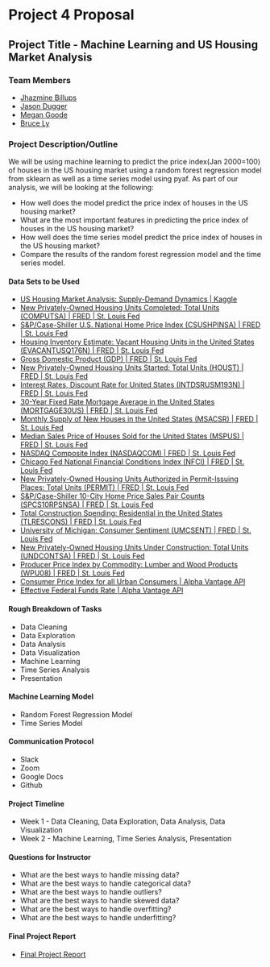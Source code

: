 # Project 4 Proposal

## Project Title - Machine Learning and US Housing Market Analysis

### Team Members

* [Jhazmine Billups](https://www.linkedin.com/in/jhazmine-billups/)
* [Jason Dugger](https://www.linkedin.com/in/jason-dugger-5277982a/)
* [Megan Goode](https://www.linkedin.com/in/megan-goode-0b419a60/)
* [Bruce Ly](https://www.linkedin.com/in/bruce-ly-8b8295151/)

### Project Description/Outline

We will be using machine learning to predict the price index(Jan 2000=100) of houses in the US housing market using a random forest regression model from sklearn as well as a time series model using pyaf. As part of our analysis, we will be looking at the following:

* How well does the model predict the price index of houses in the US housing market?
* What are the most important features in predicting the price index of houses in the US housing market?
* How well does the time series model predict the price index of houses in the US housing market?
* Compare the results of the random forest regression model and the time series model.

#### Data Sets to be Used

* [US Housing Market Analysis: Supply-Demand Dynamics | Kaggle](https://www.kaggle.com/datasets/utkarshx27/factors-influence-house-price-in-us)
* [New Privately-Owned Housing Units Completed: Total Units (COMPUTSA) | FRED | St. Louis Fed](https://fred.stlouisfed.org/series/COMPUTSA)
* [S&P/Case-Shiller U.S. National Home Price Index (CSUSHPINSA) | FRED | St. Louis Fed](https://fred.stlouisfed.org/series/CSUSHPINSA)
* [Housing Inventory Estimate: Vacant Housing Units in the United States (EVACANTUSQ176N) | FRED | St. Louis Fed](https://fred.stlouisfed.org/series/EVACANTUSQ176N)
* [Gross Domestic Product (GDP) | FRED | St. Louis Fed](https://fred.stlouisfed.org/series/GDP)
* [New Privately-Owned Housing Units Started: Total Units (HOUST) | FRED | St. Louis Fed](https://fred.stlouisfed.org/series/HOUST)
* [Interest Rates, Discount Rate for United States (INTDSRUSM193N) | FRED | St. Louis Fed](https://fred.stlouisfed.org/series/INTDSRUSM193N)
* [30-Year Fixed Rate Mortgage Average in the United States (MORTGAGE30US) | FRED | St. Louis Fed](https://fred.stlouisfed.org/series/MORTGAGE30US)
* [Monthly Supply of New Houses in the United States (MSACSR) | FRED | St. Louis Fed](https://fred.stlouisfed.org/series/MSACSR)
* [Median Sales Price of Houses Sold for the United States (MSPUS) | FRED | St. Louis Fed](https://fred.stlouisfed.org/series/MSPUS)
* [NASDAQ Composite Index (NASDAQCOM) | FRED | St. Louis Fed](https://fred.stlouisfed.org/series/NASDAQCOM)
* [Chicago Fed National Financial Conditions Index (NFCI) | FRED | St. Louis Fed](https://fred.stlouisfed.org/series/NFCI)
* [New Privately-Owned Housing Units Authorized in Permit-Issuing Places: Total Units (PERMIT) | FRED | St. Louis Fed](https://fred.stlouisfed.org/series/PERMIT)
* [S&P/Case-Shiller 10-City Home Price Sales Pair Counts (SPCS10RPSNSA) | FRED | St. Louis Fed](https://fred.stlouisfed.org/series/SPCS10RPSNSA)
* [Total Construction Spending: Residential in the United States (TLRESCONS) | FRED | St. Louis Fed](https://fred.stlouisfed.org/series/TLRESCONS)
* [University of Michigan: Consumer Sentiment (UMCSENT) | FRED | St. Louis Fed](https://fred.stlouisfed.org/series/UMCSENT)
* [New Privately-Owned Housing Units Under Construction: Total Units (UNDCONTSA) | FRED | St. Louis Fed](https://fred.stlouisfed.org/series/UNDCONTSA)
* [Producer Price Index by Commodity: Lumber and Wood Products (WPU08) | FRED | St. Louis Fed](https://fred.stlouisfed.org/series/WPU08)
* [Consumer Price Index for all Urban Consumers | Alpha Vantage API](https://www.alphavantage.co/query?function=CPI&interval=monthly&apikey=demo)
* [Effective Federal Funds Rate | Alpha Vantage API](https://www.alphavantage.co/query?function=FEDERAL_FUNDS_RATE&interval=monthly&apikey=demo)

#### Rough Breakdown of Tasks

* Data Cleaning
* Data Exploration
* Data Analysis
* Data Visualization
* Machine Learning
* Time Series Analysis
* Presentation

#### Machine Learning Model

* Random Forest Regression Model
* Time Series Model

#### Communication Protocol

* Slack
* Zoom
* Google Docs
* Github

#### Project Timeline

* Week 1 - Data Cleaning, Data Exploration, Data Analysis, Data Visualization
* Week 2 - Machine Learning, Time Series Analysis, Presentation

#### Questions for Instructor

* What are the best ways to handle missing data?
* What are the best ways to handle categorical data?
* What are the best ways to handle outliers?
* What are the best ways to handle skewed data?
* What are the best ways to handle overfitting?
* What are the best ways to handle underfitting?

#### Final Project Report

* [Final Project Report](https://docs.google.com/presentation/d/1_d7BWpvVJStsAObi0IUtoNzGzz51GVUMTdhjJULH8NU/edit#slide=id.g35f391192_00)
